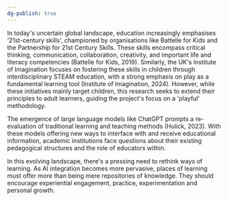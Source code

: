 ```yaml
---
dg-publish: true
---
```

In today's uncertain global landscape, education increasingly emphasises ‘21st-century skills’, championed by organisations like Battelle for Kids and the Partnership for 21st Century Skills. These skills encompass critical thinking, communication, collaboration, creativity, and important life and literacy competencies (Battelle for Kids, 2019). Similarly, the UK's Institute of Imagination focuses on fostering these skills in children through interdisciplinary STEAM education, with a strong emphasis on play as a fundamental learning tool (Institute of Imagination, 2024). However, while these initiatives mainly target children, this research seeks to extend their principles to adult learners, guiding the project's focus on a 'playful' methodology. 

The emergence of large language models like ChatGPT prompts a re-evaluation of traditional learning and teaching methods (Hulick, 2023). With these models offering new ways to interface with and receive educational information, academic institutions face questions about their existing pedagogical structures and the role of educators within.

In this evolving landscape, there's a pressing need to rethink ways of learning. As AI integration becomes more pervasive, places of learning must offer more than being mere repositories of knowledge. They should encourage experiential engagement, practice, experimentation and personal growth.  